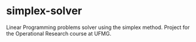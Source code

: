 # simplex-solver
Linear Programming problems solver using the simplex method. Project for the Operational Research  course at UFMG.
